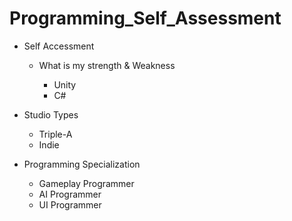 # Programming_Self_Assessment

* Self Accessment

  * What is my strength & Weakness

    - Unity
    - C#

* Studio Types

    * Triple-A 
    * Indie

* Programming Specialization

  * Gameplay Programmer
  * AI Programmer
  * UI Programmer
